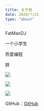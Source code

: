 ```yaml
---
title: 关于我
date: 2020/7/25
type: "about"
---
```


FatManDJ

一个小学生

热爱编程

胖

![](https://img.shields.io/badge/dynamic/json?color=black&label=GitHub&query=%24.data.totalSubs&url=https%3A%2F%2Fapi.spencerwoo.com%2Fsubstats%2F%3Fsource%3Dgithub%26queryKey%3DJiangYuShuo10023?style=for-the-badge&logo=github)

![](https://img.shields.io/badge/dynamic/json?color=pink&label=BiliBili&query=%24.data.totalSubs&url=https%3A%2F%2Fapi.spencerwoo.com%2Fsubstats%2F%3Fsource%3Dbilibili%26queryKey%3D452478240)

![](https://img.shields.io/badge/dynamic/json?color=blue&label=zhihu&query=%24.data.totalSubs&url=https%3A%2F%2Fapi.spencerwoo.com%2Fsubstats%2F%3Fsource%3Dzhihu%26queryKey%3Dhello-world-95-18)

GitHub：[GitHub](https://github.com/JiangYuShuo10023/)
